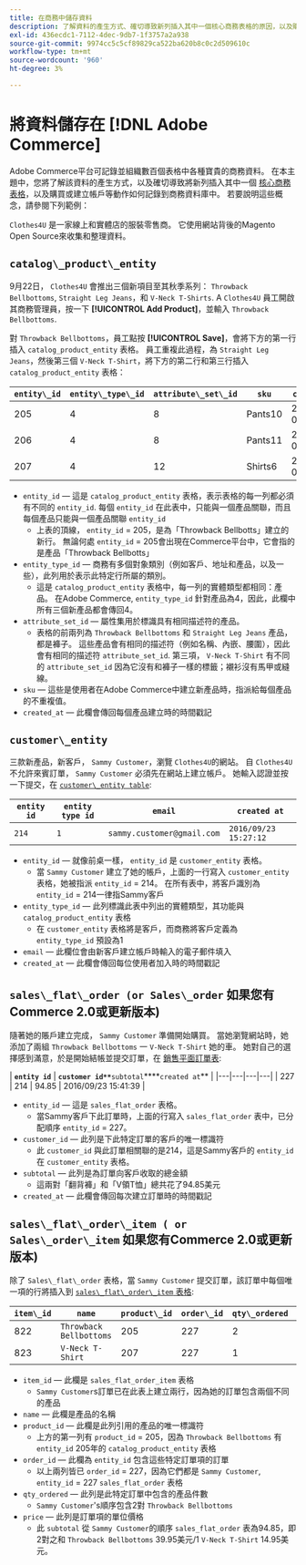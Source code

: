 ```yaml
---
title: 在商務中儲存資料
description: 了解資料的產生方式、確切導致新列插入其中一個核心商務表格的原因，以及購買或建立帳戶等動作記錄在商務資料庫中的方式。
exl-id: 436ecdc1-7112-4dec-9db7-1f3757a2a938
source-git-commit: 9974cc5c5cf89829ca522ba620b8c0c2d509610c
workflow-type: tm+mt
source-wordcount: '960'
ht-degree: 3%

---
```


# 將資料儲存在 [!DNL Adobe Commerce]

Adobe Commerce平台可記錄並組織數百個表格中各種寶貴的商務資料。 在本主題中，您將了解該資料的產生方式，以及確切導致將新列插入其中一個 [核心商務表格](../data-warehouse-mgr/common-mage-tables.md)，以及購買或建立帳戶等動作如何記錄到商務資料庫中。 若要說明這些概念，請參閱下列範例：

`Clothes4U` 是一家線上和實體店的服裝零售商。 它使用網站背後的Magento Open Source來收集和整理資料。

## `catalog\_product\_entity`

9月22日， `Clothes4U` 會推出三個新項目至其秋季系列： `Throwback Bellbottoms`, `Straight Leg Jeans`，和 `V-Neck T-Shirts`. A `Clothes4U` 員工開啟其商務管理員，按一下 **[!UICONTROL Add Product]**，並輸入 `Throwback Bellbottoms`.

對 `Throwback Bellbottoms`，員工點按 **[!UICONTROL Save]**，會將下方的第一行插入 `catalog_product_entity` 表格。 員工重複此過程，為 `Straight Leg Jeans`，然後第三個 `V-Neck T-Shirt`，將下方的第二行和第三行插入 `catalog_product_entity` 表格：

| **`entity\_id`** | **`entity\_type\_id`** | **`attribute\_set\_id`** | **`sku`** | **`created\_at`** |
|---|---|---|---|---|
| 205 | 4 | 8 | Pants10 | 2016/09/22 09:15:43 |
| 206 | 4 | 8 | Pants11 | 2016/09/22 09:18:17 |
| 207 | 4 | 12 | Shirts6 | 2016/09/22 09:24:02 |

* `entity_id`  — 這是 `catalog_product_entity` 表格，表示表格的每一列都必須有不同的 `entity_id`. 每個 `entity_id` 在此表中，只能與一個產品關聯，而且每個產品只能與一個產品關聯 `entity_id`
   * 上表的頂線， `entity_id` = 205，是為「Throwback Bellbotts」建立的新行。 無論何處 `entity_id` = 205會出現在Commerce平台中，它會指的是產品「Throwback Bellbotts」
* `entity_type_id`  — 商務有多個對象類別（例如客戶、地址和產品，以及一些），此列用於表示此特定行所屬的類別。
   * 這是 `catalog_product_entity` 表格中，每一列的實體類型都相同：產品。 在Adobe Commerce, `entity_type_id` 針對產品為4，因此，此欄中所有三個新產品都會傳回4。
* `attribute_set_id`  — 屬性集用於標識具有相同描述符的產品。
   * 表格的前兩列為 `Throwback Bellbottoms` 和 `Straight Leg Jeans` 產品，都是褲子。 這些產品會有相同的描述符（例如名稱、內嵌、腰圍），因此會有相同的描述符 `attribute_set_id`. 第三項， `V-Neck T-Shirt` 有不同的 `attribute_set_id` 因為它沒有和褲子一樣的標籤；襯衫沒有馬甲或縫線。
* `sku`  — 這些是使用者在Adobe Commerce中建立新產品時，指派給每個產品的不重複值。
* `created_at`  — 此欄會傳回每個產品建立時的時間戳記

## `customer\_entity`

三款新產品，新客戶， `Sammy Customer`，瀏覽 `Clothes4U`的網站。 自 `Clothes4U` 不允許來賓訂單， `Sammy Customer` 必須先在網站上建立帳戶。 她輸入認證並按一下提交，在 [`customer\_entity table`](../data-warehouse-mgr/cust-ent-table.md):

| **`entity id`** | **`entity type id`** | **`email`** | **`created at`** |
|---|---|---|---|
| `214` | `1` | `sammy.customer@gmail.com` | `2016/09/23 15:27:12` |

* `entity_id`  — 就像前桌一樣， `entity_id` 是 `customer_entity` 表格。
   * 當 `Sammy Customer` 建立了她的帳戶，上面的一行寫入 `customer_entity` 表格，她被指派 `entity_id` = 214。 在所有表中，將客戶識別為 `entity_id` = 214一律指Sammy客戶
* `entity_type_id`  — 此列標識此表中列出的實體類型，其功能與 `catalog_product_entity` 表格
   * 在 `customer_entity` 表格將是客戶，而商務將客戶定義為 `entity_type_id` 預設為1
* `email`  — 此欄位會由新客戶建立帳戶時輸入的電子郵件填入
* `created_at`  — 此欄會傳回每位使用者加入時的時間戳記

## `sales\_flat\_order (or Sales\_order` 如果您有Commerce 2.0或更新版本)

隨著她的賬戶建立完成， `Sammy Customer` 準備開始購買。 當她瀏覽網站時，她添加了兩組 `Throwback Bellbottoms` 一 `V-Neck T-Shirt` 她的車。 她對自己的選擇感到滿意，於是開始結帳並提交訂單，在 [銷售平面訂單表](../data-warehouse-mgr/sales-flat-order-table.md):

| **`entity id`** | **`customer id**`**`subtotal`****`created at`** |
|---|---|---|---|
| 227 | 214 | 94.85 | 2016/09/23 15:41:39 |

* `entity_id`  — 這是 `sales_flat_order` 表格。
   * 當Sammy客戶下此訂單時，上面的行寫入 `sales_flat_order` 表中，已分配順序 `entity_id` = 227。
* `customer_id`  — 此列是下此特定訂單的客戶的唯一標識符
   * 此 `customer_id` 與此訂單相關聯的是214，這是Sammy客戶的 `entity_id` 在 `customer_entity` 表格。
* `subtotal`  — 此列是為訂單向客戶收取的總金額
   * 這兩對「翻背褲」和「V領T恤」總共花了94.85美元
* `created_at`  — 此欄會傳回每次建立訂單時的時間戳記

## `sales\_flat\_order\_item ( or Sales\_order\_item` 如果您有Commerce 2.0或更新版本)

除了 `Sales\_flat\_order` 表格，當 `Sammy Customer` 提交訂單，該訂單中每個唯一項的行將插入到 [`sales\_flat\_order\_item` 表格](../data-warehouse-mgr/sales-flat-order-item-table.md):

| **`item\_id`** | **`name`** | **`product\_id`** | **`order\_id`** | **`qty\_ordered`** | **`price`** |
|---|---|---|---|---|---|
| 822 | `Throwback Bellbottoms` | 205 | 227 | 2 | 39.95 |
| 823 | `V-Neck T-Shirt` | 207 | 227 | 1 | 14.95 |

* `item_id`  — 此欄是 `sales_flat_order_item` 表格
   * `Sammy Customer`s訂單已在此表上建立兩行，因為她的訂單包含兩個不同的產品
* `name`  — 此欄是產品的名稱
* `product_id`  — 此欄是此列引用的產品的唯一標識符
   * 上方的第一列有 `product_id` = 205，因為 `Throwback Bellbottoms` 有 `entity_id` 205年的 `catalog_product_entity` 表格
* `order_id`  — 此欄為 `entity_id` 包含這些特定訂單項的訂單
   * 以上兩列皆已 `order_id` = 227，因為它們都是 `Sammy Customer`, `entity_id` = 227 `sales_flat_order` 表格
* `qty_ordered`  — 此列是此特定訂單中包含的產品件數
   * `Sammy Customer`&#39;s順序包含2對 `Throwback Bellbottoms`
* `price`  — 此列是訂單項的單位價格
   * 此 `subtotal` 從 `Sammy Customer`的順序 `sales_flat_order` 表為94.85，即2對之和 `Throwback Bellbottoms` 39.95美元/1 `V-Neck T-Shirt` 14.95美元。
